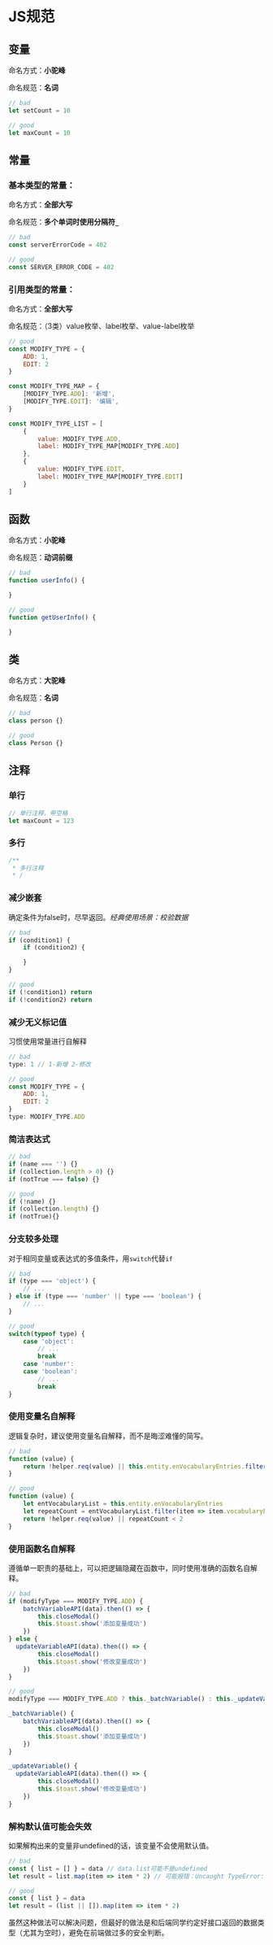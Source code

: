 # JS规范

## 变量
命名方式：**小驼峰**

命名规范：**名词**
```js
// bad
let setCount = 10

// good
let maxCount = 10
```

## 常量
### 基本类型的常量：
命名方式：**全部大写**

命名规范：**多个单词时使用分隔符`_`**

```js
// bad
const serverErrorCode = 402

// good
const SERVER_ERROR_CODE = 402
```

### 引用类型的常量：
命名方式：**全部大写**

命名规范：（3类）value枚举、label枚举、value-label枚举
```js
// good
const MODIFY_TYPE = {
    ADD: 1,
    EDIT: 2
}

const MODIFY_TYPE_MAP = {
    [MODIFY_TYPE.ADD]: '新增',
    [MODIFY_TYPE.EDIT]: '编辑',
}

const MODIFY_TYPE_LIST = [
    {
        value: MODIFY_TYPE.ADD,
        label: MODIFY_TYPE_MAP[MODIFY_TYPE.ADD]
    },
    {
        value: MODIFY_TYPE.EDIT,
        label: MODIFY_TYPE_MAP[MODIFY_TYPE.EDIT]
    }
]
```

## 函数
命名方式：**小驼峰**

命名规范：**动词前缀**

```js
// bad
function userInfo() {

}

// good
function getUserInfo() {

}
```

## 类
命名方式：**大驼峰**

命名规范：**名词**
```js
// bad
class person {}

// good
class Person {}
```

## 注释
### 单行
```js
// 单行注释，带空格
let maxCount = 123
```

### 多行
```js
/**
 * 多行注释
 * /
```

### 减少嵌套
确定条件为false时，尽早返回。*经典使用场景：校验数据*
```js
// bad
if (condition1) {
    if (condition2) {

    }
}

// good
if (!condition1) return
if (!condition2) return
```

### 减少无义标记值
习惯使用常量进行自解释
```js
// bad
type: 1 // 1-新增 2-修改

// good
const MODIFY_TYPE = {
    ADD: 1,
    EDIT: 2
}
type: MODIFY_TYPE.ADD
```

### 简洁表达式
```js
// bad
if (name === '') {}
if (collection.length > 0) {}
if (notTrue === false) {}

// good
if (!name) {}
if (collection.length) {}
if (notTrue){}
```

### 分支较多处理
对于相同变量或表达式的多值条件，用`switch`代替`if`
```js
// bad
if (type === 'object') {
    // ...
} else if (type === 'number' || type === 'boolean') {
    // ...
}

// good
switch(typeof type) {
    case 'object':
        // ...
        break
    case 'number':
    case 'boolean':
        // ...
        break
}
```

### 使用变量名自解释
逻辑复杂时，建议使用变量名自解释，而不是晦涩难懂的简写。
```js
// bad
function (value) {
    return !helper.req(value) || this.entity.enVocabularyEntries.filter(item => item.vocabularyEntryName === value).length < 2
}

// good
function (value) {
    let entVocabularyList = this.entity.enVocabularyEntries
    let repeatCount = entVocabularyList.filter(item => item.vocabularyEntryName === value).length
    return !helper.req(value) || repeatCount < 2
}
```

### 使用函数名自解释
遵循单一职责的基础上，可以把逻辑隐藏在函数中，同时使用准确的函数名自解释。
```js
// bad
if (modifyType === MODIFY_TYPE.ADD) {
    batchVariableAPI(data).then(() => {
        this.closeModal()
        this.$toast.show('添加变量成功')
    })
} else {
  updateVariableAPI(data).then(() => {
        this.closeModal()
        this.$toast.show('修改变量成功')
    })
}

// good
modifyType === MODIFY_TYPE.ADD ? this._batchVariable() : this._updateVariable()

_batchVariable() {
    batchVariableAPI(data).then(() => {
        this.closeModal()
        this.$toast.show('添加变量成功')
    })
}

_updateVariable() {
  updateVariableAPI(data).then(() => {
        this.closeModal()
        this.$toast.show('修改变量成功')
    })
}
```

### 解构默认值可能会失效
如果解构出来的变量非undefined的话，该变量不会使用默认值。
```js
// bad
const { list = [] } = data // data.list可能不是undefined
let result = list.map(item => item * 2) // 可能报错：Uncaught TypeError: list.map is not a function

// good
const { list } = data
let result = (list || []).map(item => item * 2)
```
虽然这种做法可以解决问题，但最好的做法是和后端同学约定好接口返回的数据类型（尤其为空时），避免在前端做过多的安全判断。
